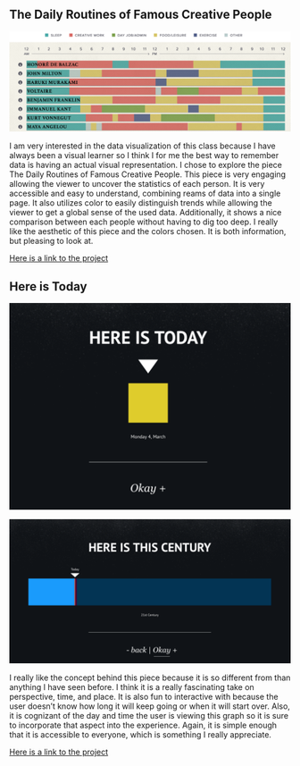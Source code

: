 ## The Daily Routines of Famous Creative People

![Daily Routines photo](dailyroutines.png?raw=true "Daily Routines snapshot") 

I am very interested in the data visualization of this class because I have always been a visual learner so I think I for me the best way to remember data is having an actual visual representation. I chose to explore the piece The Daily Routines of Famous Creative People. This piece is very engaging allowing the viewer to uncover the statistics of each person. It is very accessible and easy to understand, combining reams of data into a single page. It also utilizes color to easily distinguish trends while allowing the viewer to get a global sense of the used data. Additionally, it shows a nice comparison between each people without having to dig too deep. I really like the aesthetic of this piece and the colors chosen. It is both information, but pleasing to look at. 

[Here is a link to the project](https://podio.com/site/creative-routines) 

## Here is Today 

![Today photo](today.png?raw=true "Today snapshot") 

![Century photo](century.png?raw=true "Century snapshot") 

I really like the concept behind this piece because it is so different from than anything I have seen before. I think it is a really fascinating take on perspective, time, and place. It is also fun to interactive with because the user doesn’t know how long it will keep going or when it will start over. Also, it is cognizant of the day and time the user is viewing this graph so it is sure to incorporate that aspect into the experience. Again, it is simple enough that it is accessible to everyone, which is something I really appreciate. 


[Here is a link to the project](http://hereistoday.com/ ) 


